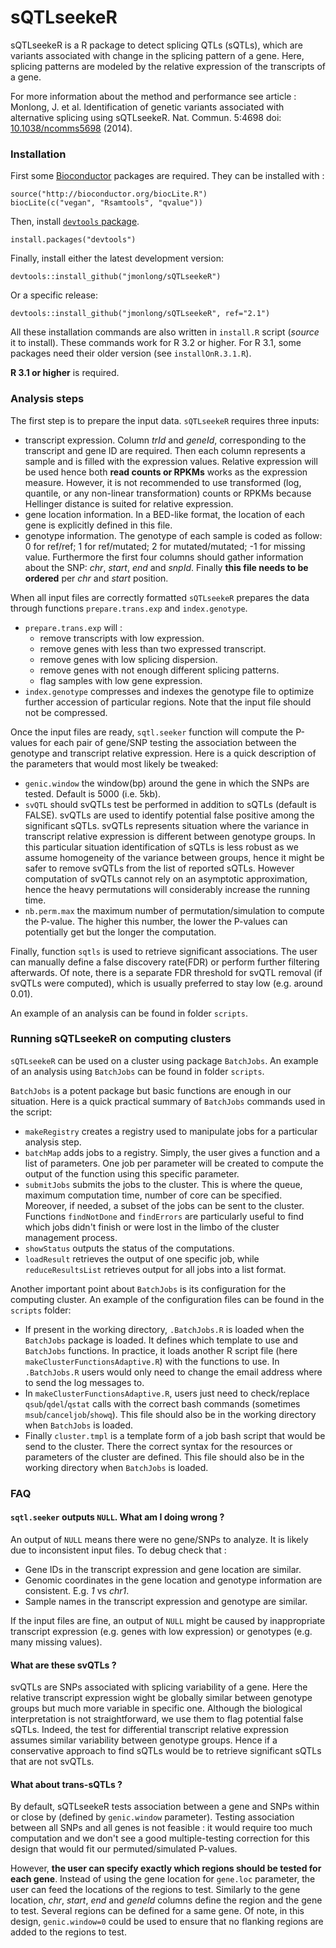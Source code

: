 sQTLseekeR
==========

sQTLseekeR is a R package to detect splicing QTLs (sQTLs), which are variants associated with change in the splicing pattern of a gene. Here, splicing patterns are modeled by the relative expression of the transcripts of a gene.

For more information about the method and performance see article :
Monlong, J. et al. Identification of genetic variants associated with alternative splicing using sQTLseekeR. Nat. Commun.
5:4698 doi: [10.1038/ncomms5698](http://www.nature.com/ncomms/2014/140820/ncomms5698/full/ncomms5698.html) (2014).

### Installation

First some [Bioconductor](http://bioconductor.org/) packages are required. They can be installed with :

```
source("http://bioconductor.org/biocLite.R")
biocLite(c("vegan", "Rsamtools", "qvalue"))
```

Then, install [`devtools` package](https://github.com/hadley/devtools).

```
install.packages("devtools")
```

Finally, install either the latest development version: 

```
devtools::install_github("jmonlong/sQTLseekeR")
```

Or a specific release: 

```
devtools::install_github("jmonlong/sQTLseekeR", ref="2.1")
```

All these installation commands are also written in `install.R` script (*source* it to install). These commands work for R 3.2 or higher. For R 3.1, some packages need their older version (see `installOnR.3.1.R`).

**R 3.1 or higher** is required.

### Analysis steps

The first step is to prepare the input data. `sQTLseekeR` requires three inputs:
* transcript expression. Column *trId* and *geneId*, corresponding to the transcript and gene ID are required. Then each column represents a sample and is filled with the expression values. Relative expression will be used hence both **read counts or RPKMs** works as the expression measure. However, it is not recommended to use transformed (log, quantile, or any non-linear transformation) counts or RPKMs because Hellinger distance is suited for relative expression.
* gene location information. In a BED-like format, the location of each gene is explicitly defined in this file. 
* genotype information. The genotype of each sample is coded as follow: 0 for ref/ref; 1 for ref/mutated; 2 for mutated/mutated; -1 for missing value. Furthermore the first four columns should gather information about the SNP: *chr*, *start*, *end* and *snpId*. Finally **this file needs to be ordered** per *chr* and *start* position.

When all input files are correctly formatted `sQTLseekeR` prepares the data through functions `prepare.trans.exp` and `index.genotype`.
* `prepare.trans.exp` will :
  * remove transcripts with low expression.
  * remove genes with less than two expressed transcript.
  * remove genes with low splicing dispersion.
  * remove genes with not enough different splicing patterns.
  * flag samples with low gene expression.
* `index.genotype` compresses and indexes the genotype file to optimize further accession of particular regions. Note that the input file should not be compressed.

Once the input files are ready, `sqtl.seeker` function will compute the P-values for each pair of gene/SNP testing the association between the genotype and transcript relative expression. Here is a quick description of the parameters that would most likely be tweaked:
* `genic.window` the window(bp) around the gene in which the SNPs are tested. Default is 5000 (i.e. 5kb).
* `svQTL` should svQTLs test be performed in addition to sQTLs (default is FALSE). svQTLs are used to identify potential false positive among the significant sQTLs. svQTLs represents situation where the variance in transcript relative expression is different between genotype groups. In this particular situation identification of sQTLs is less robust as we assume homogeneity of the variance between groups, hence it might be safer to remove svQTLs from the list of reported sQTLs. However computation of svQTLs cannot rely on an asymptotic approximation, hence the heavy permutations will considerably increase the running time.
* `nb.perm.max` the maximum number of permutation/simulation to compute the P-value. The higher this number, the lower the P-values can potentially get but the longer the computation.

Finally, function `sqtls` is used to retrieve significant associations. The user can manually define a false discovery rate(FDR) or perform further filtering afterwards. Of note, there is a separate FDR threshold for svQTL removal (if svQTLs were computed), which is usually preferred to stay low (e.g. around 0.01).

An example of an analysis can be found in folder `scripts`.

### Running sQTLseekeR on computing clusters

`sQTLseekeR` can be used on a cluster using package `BatchJobs`. An example of an analysis using `BatchJobs` can be found in folder `scripts`.

`BatchJobs` is a potent package but basic functions are enough in our situation. Here is a quick practical summary of `BatchJobs` commands used in the script:
* `makeRegistry` creates a registry used to manipulate jobs for a particular analysis step.
* `batchMap` adds jobs to a registry. Simply, the user gives a function and a list of parameters. One job per parameter will be created to compute the output of the function using this specific parameter.
* `submitJobs` submits the jobs to the cluster. This is where the queue, maximum computation time, number of core can be specified. Moreover, if needed, a subset of the jobs can be sent to the cluster. Functions `findNotDone` and `findErrors` are particularly useful to find which jobs didn't finish or were lost in the limbo of the cluster management process.
* `showStatus` outputs the status of the computations.
* `loadResult` retrieves the output of one specific job, while `reduceResultsList` retrieves output for all jobs into a list format.

Another important point about `BatchJobs` is its configuration for the computing cluster. An example of the configuration files can be found in the `scripts` folder:
* If present in the working directory, `.BatchJobs.R` is loaded when the `BatchJobs` package is loaded. It defines which template to use and `BatchJobs` functions. In practice, it loads another R script file (here `makeClusterFunctionsAdaptive.R`) with the functions to use. In `.BatchJobs.R` users would only need to change the email address where to send the log messages to.
* In `makeClusterFunctionsAdaptive.R`, users just need to check/replace `qsub`/`qdel`/`qstat` calls with the correct bash commands (sometimes `msub`/`canceljob`/`showq`). This file should also be in the working directory when `BatchJobs` is loaded.
* Finally `cluster.tmpl` is a template form of a job bash script that would be send to the cluster. There the correct syntax for the resources or parameters of the cluster are defined. This file should also be in the working directory when `BatchJobs` is loaded.


### FAQ

#### `sqtl.seeker` outputs `NULL`. What am I doing wrong ?

An output of `NULL` means there were no gene/SNPs to analyze. It is likely due to inconsistent input files. To debug check that :

+ Gene IDs in the transcript expression and gene location are similar.
+ Genomic coordinates in the gene location and genotype information are consistent. E.g. *1* vs *chr1*.
+ Sample names in the transcript expression and genotype are similar.

If the input files are fine, an output of `NULL` might be caused by inappropriate transcript expression (e.g. genes with low expression) or genotypes (e.g. many missing values).

#### What are these svQTLs ?

svQTLs are SNPs associated with splicing variability of a gene. Here the relative transcript expression wight be globally similar between genotype groups but much more variable in specific one. Although the biological interpretation is not straightforward, we use them to flag potential false sQTLs. Indeed, the test for differential transcript relative expression assumes similar variability between genotype groups. Hence if a conservative approach to find sQTLs would be to retrieve significant sQTLs that are not svQTLs.

#### What about trans-sQTLs ?

By default, sQTLseekeR tests association between a gene and SNPs within or close by (defined by `genic.window` parameter). Testing association between all SNPs and all genes is not feasible : it would require too much computation and we don't see a good multiple-testing correction for this design that would fit our permuted/simulated P-values.

However, **the user can specify exactly which regions should be tested for each gene**. Instead of using the gene location for `gene.loc` parameter, the user can feed the locations of the regions to test. Similarly to the gene location, *chr*, *start*, *end* and *geneId* columns define the region and the gene to test. Several regions can be defined for a same gene. Of note, in this design, `genic.window=0` could be used to ensure that no flanking regions are added to the regions to test.
